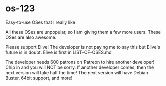 # os-123
Easy-to-use OSes that I really like


All these OSes are unpopular, so I am giving them a few more users. These OSes are also awesome.

Please support Elive! The developer is not paying me to say this but Elive's future is in doubt. Elive is first in LIST-OF-OSES.md

The developer needs 600 patrons on Patreon to hire another developer! Chip in and you will NOT be sorry. If another developer comes, then the next version will take half the time! The next version will have Debian Buster, 64bit support, and more!

